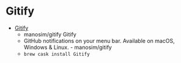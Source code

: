 # Gitify
- [Gitify](https://github.com/manosim/gitify)
  -  manosim/gitify Gitify   
  - GitHub notifications on your menu bar. Available on macOS, Windows & Linux. - manosim/gitify
  - `brew cask install Gitify`
